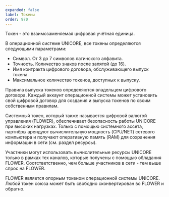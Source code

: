 ```yaml
---
expanded: false
label: Токены
order: 970
---
```

Токен - это взаимозаменяемая цифровая учётная единица. 

В операционной системе UNICORE, все токены определяются следующими параметрами:
- Символ. От 3 до 7 символов латинского алфавита.
- Точность. Количество знаков после запятой (до 16).
- Имя контракта цифрового договора, обслуживающего выпуск токена.
- Максимальное количество токенов, доступных к выпуску.

Правила выпуска токенов определяются владельцем цифрового договора. Каждый аккаунт операционной системы может установить свой цифровой договор для создания и выпуска токенов по своим собственным правилам.

Системный токен, который также называется цифровой валютой управления (FLOWER), обеспечивает безопасность работы UNICORE при высоких нагрузках. Только с помощью системного ассета, партнёры арендуют вычислительную мощность (CPU/NET) сетевого компьютера и получают оперативную память (RAM) для сохранения информации в сети (см. раздел ресурсы).

Участники могут использовать вычислительные ресурсы UNICORE только в рамках тех каналов, которые получены с помощью обладания FLOWER. Соотстветственно, чем больше участников в сети - тем выше спрос на FLOWER. 

FLOWER является опорным токеном операционной системы UNICORE. Любой токен союза может быть свободно сконвертирован во FLOWER и обратно. 
<!-- 
## Установка цифрового договора
Клонируем репозиторий стандартных системных цифровых договоров:

```bash
mkdir $HOME/blockchain/contracts && cd $HOME/blockchain/contracts && git clone https://github.com/dacom-core/system.contracts && cd system.contracts
```

Установим контракт токена на ваш аккаунт yourtoken:

```bash
cleos set contract yourtoken $HOME/blockchain/contracts/build/contracts/eosio.token -p eosio.token
```

## Cоздание и выпуск ассетов
Теперь создадим ассет. Придумайте тикер, точность и максимальное количество токенов, которые могут присутствовать в блокчейне. И выполните команду действия по созданию такого токена: 

```cpp
cleos push action yourtoken create '[yourtoken, "1000000000.0000 SYS"]' -p yourtoken
```

Тем самым, мы создали ассет SYS с точностью 4 знака после запятой и максимальным количеством токенов в обороте равным 100 000 000, и указали, что единственный аккаунт, который может производить выпуск этих токенов - это системный аккаунт yourtoken. 

Выпустим токены на аккаунт yourtoken:

```cpp
cleos push action yourtoken issue '[yourtoken, "1000000.0000 SYS", "initial emission"]' -p yourtoken
```

Теперь можем проверить баланс и убедиться, что токены находятся на аккаунте:

```cpp
cleos get currency balance yourtoken yourtoken SYS
```

Передадим часть токенов с аккаунта eosio на аккаунт eosio.saving:

```cpp
cleos transfer yourtoken eosio "10.0000 SYS" ""
```

Убедимся, что передача прошла успешно:

```cpp
cleos get currency balance yourtoken eosio SYS
```
 -->

<!-- 
 ---
expanded: false
label: Эмиссия
order: 88

---
Разберём подробно процесс эмиссии цифровой валюты управления в социальной операционной системе UNICORE. Процесс эмиссии, описанный здесь, действителен только для основной сети UNICORE и может отличаться в подсетях. 

Цифровая валюта управления в основной сети UNICORE - FLOWER.

### Источник

Модель цифровой экономики системы UNICORE замкнута и является ограниченной в своём объеме FLOWER. Все FLOWER системы выпущены и находятся в резервном фонде. Всего в резервном фонде находится 100 трлн FLOWER и больше никогда не будет. 

![](https://s3-us-west-2.amazonaws.com/secure.notion-static.com/216f7433-8eca-42ca-9734-e2258d119212/Untitled.png)

Фонд не доступен для прямого вывода средств, но он реагирует на специальные методы вызова эмиссии из цифровых договоров системы. В момент вызова метода эмиссии, FLOWER выпускаются из резервного фонда и передаются в источник вызова по принятым в системе правилам кода цифровых договоров. 

### Стадия консенсуса
Каждый делегат обладает запущенным и синхронизированным программным обеспечением UNICORE на своём выделенном сервере. Основная задача сервера делегата - автоматически удостоверить новый блок событий в системе своей цифровой подписью в отведенный для него слот времени. 

Если делегат оставил свою подпись на новом блоке событий вовремя, то тем самым, он генерирует 1 FLOWER, которые распределяются по следующим направлениям:

- Вознаграждение делегату за факт создания нового блока событий - 0.5 FLOWER
- Вознаграждение всем делегатам, пропорциональное количеству голосов - 0.5 FLOWER

![](https://s3-us-west-2.amazonaws.com/secure.notion-static.com/d9f48b27-24e2-48ff-83e4-af10add3345c/Untitled.png)

Данный механизм вознаграждения обеспечивает безопасность работы операционной системы UNICORE в любых условиях, автономно финансируя свою работоспособность. 

Система выпуска на уровне консенсуса производит 1 FLOWER в 0.5 секунды, или 172 800 FLOWER за сутки, которые распределятся среди 21 основного делегата. Вознаграждение делегата зависит не только от его стабильной подписи новых блоков событий в нужное время, но и от количества голосов, которые он собирает в сообществе за свою деятельность. 

  

### Стадия распыления

Один раз за 7200 блоков (т.е. раз в час) происходит автоматический вброс 1000 FLOWER в центр управления развитием, которые распределяются на автономное вращение двойной спирали и его фонды. 

![Untitled](https://s3-us-west-2.amazonaws.com/secure.notion-static.com/40bbdece-2356-4d42-a703-ffa07de8e74a/Untitled.png)

**Автономное вращение двойной спирали центра** - 50% или 500 FLOWER
Вброшенные FLOWER создают автономный оборот двойной спирали центра, генерируя прибыль для участников, которые разместили в ней свои вклады до вброса. Участники также могут вращать двойную спираль центра, влияя на финальный исход. Подробнее о том, что такое двойная спираль, как она работает и как связывает всю экономику центра воедино, мы поговорим в отдельной статье. 

Обратная связь: автономное вращение двойной спирали центра наполняет фонды развития центра на каждом своём полубороте из числа своего бизнес-доход. Таким образом, при увеличении оборота цифровой экономики центра за счёт средств участников, фонды также увеличат своё наполнение, что является обратной связью для центра. 

**Прямое наполнение фондов развития центра** - 50% или 500 FLOWER
Вброшенные в фонды центра FLOWER распределяются среди фондов в процентном соотношении и расходуются правилам развития центра:

- Корпоративный фонд - 30% - 150 FLOWER
- Целевой фонд сообщества - 30% - 150 FLOWER
- Безусловный фонд обладателей силы - 10% - 50 FLOWER
- Бонусный фонд для партнёров - 30% - 150 FLOWER

Обратная связь: в момент распределения средств в фонды развития, по правилам системы, на делегатов возвращается 1% от всех распределяемых средств, которые увеличивают вознаграждение за производство новых блоков. Эта обратная связь призвана стимулировать делегатов развивать социальную операционную систему в интересе увеличения прибыли для себя и собственных сообществ. 

### Стадия компенсации

Поскольку двойная спираль - это финансовая технология точного перераспределения ограниченного количества ресурсов среди участников, то часть участников в ней всегда несёт фиксированные и заранее известные риски. Исключением является двойная спираль центра развития, которая компенсирует риски от участия в ней за счёт эмиссии новых FLOWER. Так, в момент совершения вклада в двойную спираль центра развития, система выпускает новые FLOWER, которыми компенсирует риски участников.

![Untitled](https://s3-us-west-2.amazonaws.com/secure.notion-static.com/65c16baf-8929-4f61-8056-0c1138a9128a/Untitled.png)

### Стадия Комитета

Комитет созывается из числа партнеров по инициативе любого партнёра для решения экономических вопросов развития системы методом голосования. Все процентные соотношения распределения фондов управляются комитетом, но комитет не имеет прямой финансовой заинтересованности в изменении экономических параметров работы системы. 

Кроме возможности регулирования процентных соотношений, комитет обладает возможностью выпуска FLOWER из резервного фонда для решения общесистемных задач развития, которые не могут быть покрыты целевым фондом центра развития. Для этого, комитет выдвигает предложение и цифровой договор цифровой договор учёта расхода средств на утверждение делегатам. 

![Untitled](https://s3-us-west-2.amazonaws.com/secure.notion-static.com/7e066eaa-fce4-44e2-b6b5-be5224b5717b/Untitled.png)

### Управление эмиссией

Параметры компенсации рисков, периода распыления, его объема, а также системного процента изъятия части бизнес-дохода от оборота двойных спиралей всех центров платформы регулируются автономно на основе математического уравнения логистической кривой (линии жизни) в системном цифровом договоре UNICORE.

Линия жизни подразумевает плавное увеличение количества выпускаемых в оборот FLOWER до установленного предела в 1 трлн (1% от объема резерва). При выпуске в оборот более 1 трлн FLOWER, система начинает плавное снижение параметров компенсации риска в центре развития, снижение объемов распыления при увеличении его периода, а также, увеличивает системный процент изъятия средств от оборота всех двойных спиралей на платформе. 

![Untitled](https://s3-us-west-2.amazonaws.com/secure.notion-static.com/0cad0ccc-3be2-4cf2-9659-17870e9e5a5f/Untitled.png)

Таким образом, цифровая экономика дышит, последовательно включая и выключая компенсацию рисков в центре развития, регулируя баланс между изъятием и распылением, руководствуясь только целевым объемом FLOWER в обороте без участия человека. 

Комитет может использовать резервный фонд для выпуска любого количества FLOWER в пределе до 100 трлн, но система сразу начнёт возврат к своему нормальному состоянию за счёт изъятия средств из оборота всех двойных спиралей платформы. Выход на нормальное состояние и возврат к нему может занимать десятилетия. -->